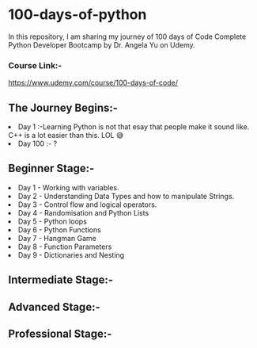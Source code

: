 # 100-days-of-python
In this repository, I am sharing my journey of 100 days of Code Complete Python Developer Bootcamp by Dr. Angela Yu on Udemy.
### Course Link:-
https://www.udemy.com/course/100-days-of-code/
## The Journey Begins:-
<li>Day 1   :-Learning Python is not that esay that people make it sound like. C++ is a lot easier than this. LOL 😅</li>
<li>Day 100 :- ?</li>

## Beginner Stage:-
<li>Day 1 - Working with variables.</li>
<li>Day 2 - Understanding Data Types and how to manipulate Strings.</li>
<li>Day 3 - Control flow and logical operators.</li>
<li>Day 4 - Randomisation and Python Lists</li>
<li>Day 5 - Python loops</li>
<li>Day 6 - Python Functions</li>
<li>Day 7 - Hangman Game</li>
<li>Day 8 - Function Parameters</li>
<li>Day 9 - Dictionaries and Nesting</li>

## Intermediate Stage:-
## Advanced Stage:-
## Professional Stage:-


